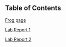 Table of Contents
---
[Frog page](https://emivcleave.github.io/cse15l-lab-reports/frog)

[Lab Report 1](https://emivcleave.github.io/cse15l-lab-reports/lab-report-1)

[Lab Report 2](https://emivcleave.github.io/cse15l-lab-reports/lab-report-2)
